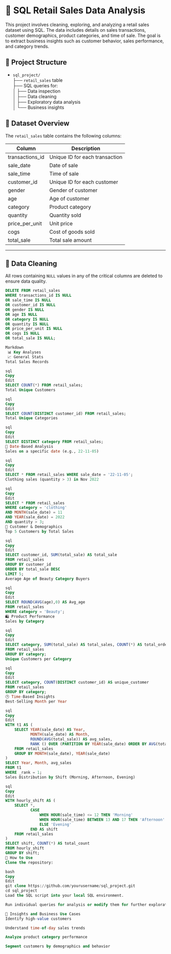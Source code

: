 # 🛒 SQL Retail Sales Data Analysis

This project involves cleaning, exploring, and analyzing a retail sales dataset using SQL. The data includes details on sales transactions, customer demographics, product categories, and time of sale. The goal is to extract business insights such as customer behavior, sales performance, and category trends.

## 📂 Project Structure

- `sql_project/`  
  ├── `retail_sales` table  
  ├── SQL queries for:  
  │   ├── Data inspection  
  │   ├── Data cleaning  
  │   ├── Exploratory data analysis  
  │   └── Business insights  

## 🧾 Dataset Overview

The `retail_sales` table contains the following columns:

| Column           | Description                       |
|------------------|-----------------------------------|
| transactions_id  | Unique ID for each transaction    |
| sale_date        | Date of sale                      |
| sale_time        | Time of sale                      |
| customer_id      | Unique ID for each customer       |
| gender           | Gender of customer                |
| age              | Age of customer                   |
| category         | Product category                  |
| quantity         | Quantity sold                     |
| price_per_unit   | Unit price                        |
| cogs             | Cost of goods sold                |
| total_sale       | Total sale amount                 |

---

## 🔧 Data Cleaning

All rows containing `NULL` values in any of the critical columns are deleted to ensure data quality.

```sql
DELETE FROM retail_sales 
WHERE transactions_id IS NULL
OR sale_time IS NULL
OR customer_id IS NULL
OR gender IS NULL
OR age IS NULL
OR category IS NULL
OR quantity IS NULL
OR price_per_unit IS NULL
OR cogs IS NULL
OR total_sale IS NULL;

Markdown
 📊 Key Analyses
 📈 General Stats
Total Sales Records

sql
Copy
Edit
SELECT COUNT(*) FROM retail_sales;
Total Unique Customers

sql
Copy
Edit
SELECT COUNT(DISTINCT customer_id) FROM retail_sales;
Total Unique Categories

sql
Copy
Edit
SELECT DISTINCT category FROM retail_sales;
📅 Date-Based Analysis
Sales on a specific date (e.g., 22-11-05)

sql
Copy
Edit
SELECT * FROM retail_sales WHERE sale_date = '22-11-05';
Clothing sales (quantity > 3) in Nov 2022

sql
Copy
Edit
SELECT * FROM retail_sales 
WHERE category = 'clothing'
AND MONTH(sale_date) = 11 
AND YEAR(sale_date) = 2022
AND quantity > 3;
🧍 Customer & Demographics
Top 5 Customers by Total Sales

sql
Copy
Edit
SELECT customer_id, SUM(total_sale) AS total_sale 
FROM retail_sales
GROUP BY customer_id
ORDER BY total_sale DESC 
LIMIT 5;
Average Age of Beauty Category Buyers

sql
Copy
Edit
SELECT ROUND(AVG(age),0) AS Avg_age 
FROM retail_sales
WHERE category = 'Beauty';
🛍️ Product Performance
Sales by Category

sql
Copy
Edit
SELECT category, SUM(total_sale) AS total_sales, COUNT(*) AS total_orders 
FROM retail_sales
GROUP BY category;
Unique Customers per Category

sql
Copy
Edit
SELECT category, COUNT(DISTINCT customer_id) AS unique_customer 
FROM retail_sales 
GROUP BY category;
🕒 Time-Based Insights
Best-Selling Month per Year

sql
Copy
Edit
WITH t1 AS (
    SELECT YEAR(sale_date) AS Year, 
           MONTH(sale_date) AS Month, 
           ROUND(AVG(total_sale)) AS avg_sales,
           RANK () OVER (PARTITION BY YEAR(sale_date) ORDER BY AVG(total_sale) DESC) AS _rank
    FROM retail_sales
    GROUP BY MONTH(sale_date), YEAR(sale_date)
)
SELECT Year, Month, avg_sales 
FROM t1 
WHERE _rank = 1;
Sales Distribution by Shift (Morning, Afternoon, Evening)

sql
Copy
Edit
WITH hourly_shift AS (
    SELECT *,
           CASE 
               WHEN HOUR(sale_time) <= 12 THEN 'Morning'
               WHEN HOUR(sale_time) BETWEEN 13 AND 17 THEN 'Afternoon'
               ELSE 'Evening'
           END AS shift
    FROM retail_sales
)
SELECT shift, COUNT(*) AS total_count 
FROM hourly_shift 
GROUP BY shift;
🚀 How to Use
Clone the repository:

bash
Copy
Edit
git clone https://github.com/yourusername/sql_project.git
cd sql_project
Load the SQL script into your local SQL environment.

Run individual queries for analysis or modify them for further exploration.

🧠 Insights and Business Use Cases
Identify high-value customers

Understand time-of-day sales trends

Analyze product category performance

Segment customers by demographics and behavior

